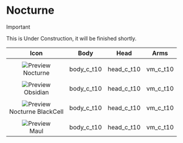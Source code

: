 #  Nocturne
 > [!Important]
 > This is Under Construction, it will be finished shortly.
 > 


| Icon | Body | Head | Arms
| :--: | :--: | :--: | :--:
| | | | | 
| ![Preview](https://upload.wikimedia.org/wikipedia/commons/a/a3/Image-not-found.png) <br>Nocturne | body_c_t10 | head_c_t10 | vm_c_t10 | 
| | | | | 
| ![Preview](https://upload.wikimedia.org/wikipedia/commons/a/a3/Image-not-found.png) <br>Obsidian  | body_c_t10  | head_c_t10 | vm_c_t10 | 
| | | | |
| ![Preview](https://upload.wikimedia.org/wikipedia/commons/a/a3/Image-not-found.png) <br>Nocturne BlackCell | body_c_t10 | head_c_t10 | vm_c_t10 | 
| | | | | 
| ![Preview](https://upload.wikimedia.org/wikipedia/commons/a/a3/Image-not-found.png) <br>Maul  | body_c_t10 | head_c_t10 | vm_c_t10 | 
